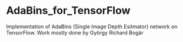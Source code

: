 # AdaBins_for_TensorFlow
Implementation of AdaBins (Single Image Depth Esitmator) network on TensorFlow. Work mostly done by György Richard Bogár
